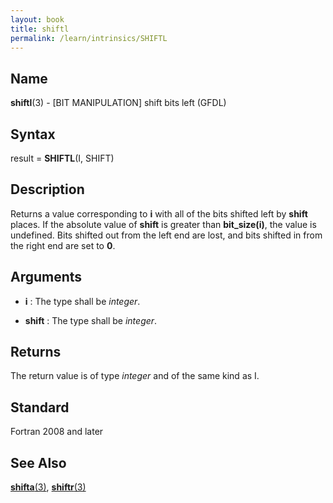 ```yaml
---
layout: book
title: shiftl
permalink: /learn/intrinsics/SHIFTL
---
```

## __Name__

__shiftl__(3) - \[BIT MANIPULATION\] shift bits left
(GFDL)

## __Syntax__

result = __SHIFTL__(I, SHIFT)

## __Description__

Returns a value corresponding to __i__ with all of the bits shifted left by
__shift__ places. If the absolute value of __shift__ is greater than
__bit\_size(i)__, the value is undefined. Bits shifted out from the left
end are lost, and bits shifted in from the right end are set to __0__.

## __Arguments__

  - __i__
    : The type shall be _integer_.

  - __shift__
    : The type shall be _integer_.

## __Returns__

The return value is of type _integer_ and of the same kind as I.

## __Standard__

Fortran 2008 and later

## __See Also__

[__shifta__(3)](SHIFTA),
[__shiftr__(3)](SHIFTR)
